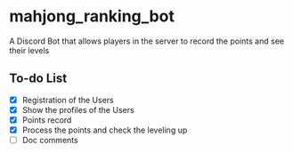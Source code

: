 # mahjong_ranking_bot
A Discord Bot that allows players in the server to record the points and see their levels

## To-do List

- [x] Registration of the Users
- [x] Show the profiles of the Users
- [x] Points record
- [x] Process the points and check the leveling up
- [ ] Doc comments